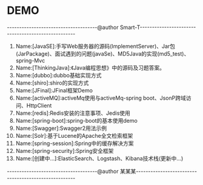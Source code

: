# DEMO
-------------------------------------@author Smart-T---------------------------------------------------
 1. Name:[JavaSE]:手写Web服务器的源码(ImplementServer)、Jar包(JarPackage)、面试遇到的问题(javaSe)、MD5Java的实现(md5_test)、spring-Mvc
 2. Name:[ThinkingJava]:《Java编程思想》中的源码及习题答案。
 3. Name:[dubbo]:dubbo基础实现方式
 4. Name:[shiro]:shiro的实现方式
 5. Name:[JFinal]:JFinal框架Demo
 6. Name:[activeMQ]:activeMq使用与activeMq-spring boot、JsonP跨域访问、HttpClient
 7. Name:[redis]:Redis安装的注意事项、Jedis使用
 8. Name:[spring-boot]:spring-boot的基本使用demo
 9. Name:[Swagger]:Swagger2用法示例
 10. Name:[Solr]:基于Lucene的Apache全文检索框架
 11. Name:[spring-session]:Spring中的缓存解决方案
 12. Name:[spring-security]:Spring安全框架
 13. Name:[创建中...]:ElasticSearch、Logstash、Kibana技术栈(更新中...)

-------------------------------------@author 某某某-----------------------------------------------------
